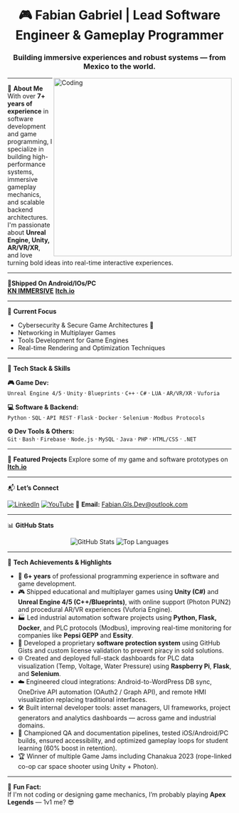 <h1 align="center">🎮 Fabian Gabriel | Lead Software Engineer & Gameplay Programmer</h1>
<h3 align="center">Building immersive experiences and robust systems — from Mexico to the world.</h3>

<img align="right" alt="Coding" width="400" src="https://i.imgur.com/MlV3dHq.gif">

---

🔧 **About Me**  
With over **7+ years of experience** in software development and game programming, I specialize in building high-performance systems, immersive gameplay mechanics, and scalable backend architectures. I'm passionate about **Unreal Engine, Unity, AR/VR/XR**, and love turning bold ideas into real-time interactive experiences.


---

🌟**Shipped On Android/IOs/PC**  
[**KN IMMERSIVE**](https://apps.apple.com/mx/app/kn-immersive/id1356293712)
[**Itch.io**](https://fabian-devinc.itch.io/)



---

🧠 **Current Focus**
- Cybersecurity & Secure Game Architectures 🔐
- Networking in Multiplayer Games
- Tools Development for Game Engines
- Real-time Rendering and Optimization Techniques

---

🚀 **Tech Stack & Skills**

**🎮 Game Dev:**  
`Unreal Engine 4/5` · `Unity` · `Blueprints` · `C++` · `C#` · `LUA` · `AR/VR/XR` · `Vuforia`

**💻 Software & Backend:**  
`Python` · `SQL` · `API REST` · `Flask` · `Docker` · `Selenium` · `Modbus Protocols`

**⚙️ Dev Tools & Others:**  
`Git` · `Bash` · `Firebase` · `Node.js` · `MySQL` · `Java` · `PHP` · `HTML/CSS` · `.NET`

---

📂 **Featured Projects**
Explore some of my game and software prototypes on [**Itch.io**](https://fabian-devinc.itch.io/)

---

📬 **Let’s Connect**

[![LinkedIn](https://img.shields.io/badge/-LinkedIn-0A66C2?style=flat-square&logo=linkedin&logoColor=white)](https://www.linkedin.com/in/fabiangdev/?locale=en_us)
[![YouTube](https://img.shields.io/badge/-YouTube-red?style=flat-square&logo=youtube&logoColor=white)](https://www.youtube.com/channel/UC9EE1gWaV7iC8RuTfhq-t9g)
📧 **Email:** Fabian.Gls.Dev@outlook.com

---

📊 **GitHub Stats**

<p align="center">
  <img src="https://github-readme-stats.vercel.app/api?username=fabiangabriel01&show_icons=true&theme=tokyonight" alt="GitHub Stats" />
  <img src="https://github-readme-stats.vercel.app/api/top-langs?username=fabiangabriel01&layout=compact&theme=tokyonight" alt="Top Languages" />
</p>


---

🌟 **Tech Achievements & Highlights**

- 🧠 **6+ years** of professional programming experience in software and game development.
- 🎮 Shipped educational and multiplayer games using **Unity (C#)** and **Unreal Engine 4/5 (C++/Blueprints)**, with online support (Photon PUN2) and procedural AR/VR experiences (Vuforia Engine).
- 🏭 Led industrial automation software projects using **Python, Flask, Docker**, and PLC protocols (Modbus), improving real-time monitoring for companies like **Pepsi GEPP** and **Essity**.
- 🔐 Developed a proprietary **software protection system** using GitHub Gists and custom license validation to prevent piracy in sold solutions.
- 🌐 Created and deployed full-stack dashboards for PLC data visualization (Temp, Voltage, Water Pressure) using **Raspberry Pi**, **Flask**, and **Selenium**.
- ☁️ Engineered cloud integrations: Android-to-WordPress DB sync, OneDrive API automation (OAuth2 / Graph API), and remote HMI visualization replacing traditional interfaces.
- 🛠️ Built internal developer tools: asset managers, UI frameworks, project generators and analytics dashboards — across game and industrial domains.
- 🧪 Championed QA and documentation pipelines, tested iOS/Android/PC builds, ensured accessibility, and optimized gameplay loops for student learning (60% boost in retention).
- 🏆 Winner of multiple Game Jams including Chanakua 2023 (rope-linked co-op car space shooter using Unity + Photon).

---

🎯 **Fun Fact:**  
If I'm not coding or designing game mechanics, I’m probably playing **Apex Legends** — 1v1 me? 😎
